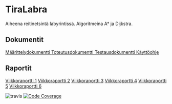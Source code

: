 # TiraLabra

Aiheena reitinetsintä labyrintissä. Algoritmeina A* ja Dijkstra.

## Dokumentit

[Määrittelydokumentti ](https://github.com/tjunno/TiraLabra/blob/master/docs/maarittelydokumentti.md)
[Toteutusdokumentti ](https://github.com/tjunno/TiraLabra/blob/master/docs/toteutusdokumentti.md)
[Testausdokumentti ](https://github.com/tjunno/TiraLabra/blob/master/docs/testausdokumentti.md)
[Käyttöohje ](https://github.com/tjunno/TiraLabra/blob/master/docs/käyttöohje.md)

## Raportit
[Viikkoraportti 1](https://github.com/tjunno/TiraLabra/blob/master/docs/viikkoraportti1.md)
[Viikkoraportti 2](https://github.com/tjunno/TiraLabra/blob/master/docs/viikkoraportti2.md)
[Viikkoraportti 3](https://github.com/tjunno/TiraLabra/blob/master/docs/viikkoraportti3.md)
[Viikkoraportti 4](https://github.com/tjunno/TiraLabra/blob/master/docs/viikkoraportti4.md)
[Viikkoraportti 5](https://github.com/tjunno/TiraLabra/blob/master/docs/viikkoraportti5.md)
[Viikkoraportti 6](https://github.com/tjunno/TiraLabra/blob/master/docs/viikkoraportti6.md)

![travis](https://travis-ci.org/tjunno/TiraLabra.svg?branch=master)
[![Code Coverage](https://img.shields.io/codecov/c/github/tjunno/TiraLabra/master.svg)](https://codecov.io/github/tjunno/TiraLabra/)
